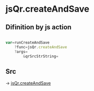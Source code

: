 # jsQr.createAndSave

## Difinition by js action

```js.js

var=runCreateAndSave
	?func=jsQr.createAndSave
	?args=
		&qrSrcStrString=
```

## Src

-> [jsQr.createAndSave](https://github.com/puutaro/CommandClick/blob/master/app/src/main/java/com/puutaro/commandclick/fragment_lib/terminal_fragment/js_interface/qr/JsQr.kt#L153)


